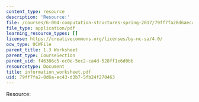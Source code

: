 ```yaml
---
content_type: resource
description: 'Resource:'
file: /courses/6-004-computation-structures-spring-2017/79ff7fa28d6aec43d3b75fb24f278463_information_worksheet.pdf
file_type: application/pdf
learning_resource_types: []
license: https://creativecommons.org/licenses/by-nc-sa/4.0/
ocw_type: OCWFile
parent_title: 1.3 Worksheet
parent_type: CourseSection
parent_uid: f46386c5-ec0e-5ec2-ca4d-528ff1e6d0bb
resourcetype: Document
title: information_worksheet.pdf
uid: 79ff7fa2-8d6a-ec43-d3b7-5fb24f278463
---
```

Resource: